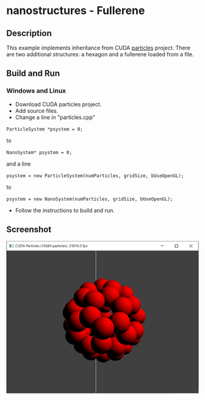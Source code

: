 # nanostructures - Fullerene

## Description

This example implements inheritance from CUDA [particles](https://github.com/NVIDIA/cuda-samples/tree/master/Samples/2_Concepts_and_Techniques/particles) project. There are two additional structures: a hexagon and a fullerene loaded from a file.

## Build and Run

### Windows and Linux

- Download CUDA particles project.
- Add source files.
- Change a line in "particles.cpp"
```
ParticleSystem *psystem = 0;
```
to
```
NanoSystem* psystem = 0;
```
and a line
```
psystem = new ParticleSystem(numParticles, gridSize, bUseOpenGL);
```
to
```
psystem = new NanoSystem(numParticles, gridSize, bUseOpenGL);
```
- Follow the instructions to build and run.

## Screenshot

![fullerene](nano/fullerene.png)
